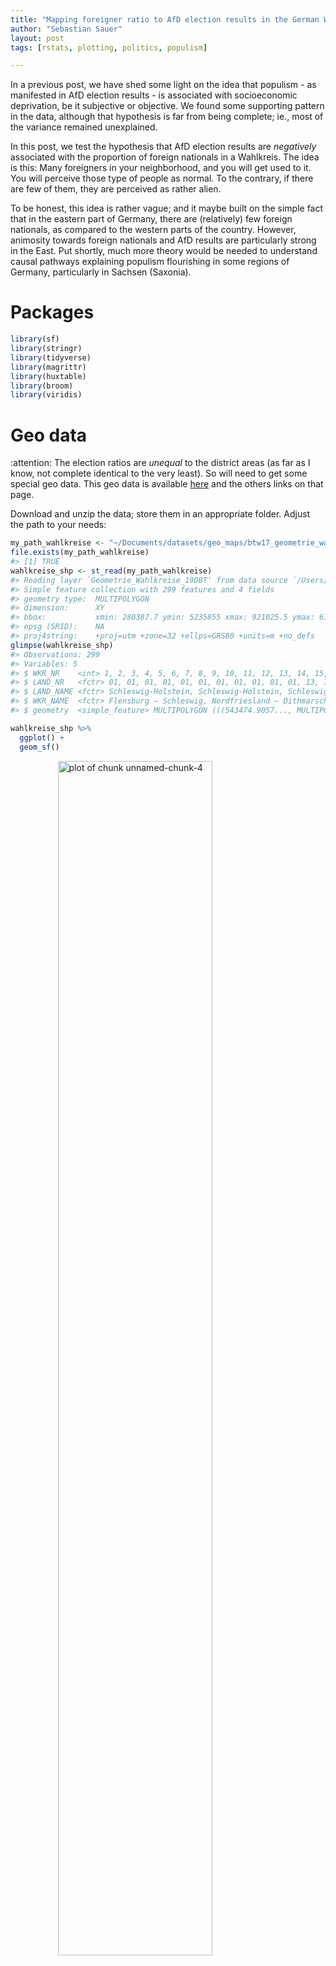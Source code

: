 ```yaml
---
title: "Mapping foreigner ratio to AfD election results in the German Wahlkreise"
author: "Sebastian Sauer"
layout: post
tags: [rstats, plotting, politics, populism]

---
```






In a previous post, we have shed some light on the idea that populism - as manifested in AfD election results - is associated with socioeconomic deprivation, be it subjective or objective. We found some supporting pattern in the data, although that hypothesis is far from being complete; ie., most of the variance remained unexplained.

In this post, we test the hypothesis that AfD election results are *negatively* associated with the proportion of foreign nationals in a Wahlkreis. The idea is this: Many foreigners in your neighborhood, and you will get used to it. You will perceive those type of people as normal. To the contrary, if there are few of them, they are perceived as rather alien.

To be honest, this idea is rather vague; and it maybe built on the simple fact that in the eastern part of Germany, there are (relatively) few foreign nationals, as compared to the western parts of the country. However, animosity towards foreign nationals and AfD results are particularly strong in the East. Put shortly, much more theory would be needed to understand causal pathways explaining populism flourishing in some regions of Germany, particularly in Sachsen (Saxonia).



# Packages



```r
library(sf)
library(stringr)
library(tidyverse)
library(magrittr)
library(huxtable)
library(broom)
library(viridis)
```


# Geo data



:attention: The election ratios are *unequal* to the district areas (as far as I know, not complete identical to the very least). So will need to get some special geo data. This geo data is available [here](https://www.bundeswahlleiter.de/dam/jcr/67e3e9b8-dbca-4bc9-8977-ac792665bbce/btw17_geometrie_wahlkreise_vg250_shp.zip) and the others links on that page.


Download and unzip the data; store them in an appropriate folder. Adjust the path to your needs:



```r
my_path_wahlkreise <- "~/Documents/datasets/geo_maps/btw17_geometrie_wahlkreise_shp/Geometrie_Wahlkreise_19DBT.shp"
file.exists(my_path_wahlkreise)
#> [1] TRUE
wahlkreise_shp <- st_read(my_path_wahlkreise)
#> Reading layer `Geometrie_Wahlkreise_19DBT' from data source `/Users/sebastiansauer/Documents/datasets/geo_maps/btw17_geometrie_wahlkreise_shp/Geometrie_Wahlkreise_19DBT.shp' using driver `ESRI Shapefile'
#> Simple feature collection with 299 features and 4 fields
#> geometry type:  MULTIPOLYGON
#> dimension:      XY
#> bbox:           xmin: 280387.7 ymin: 5235855 xmax: 921025.5 ymax: 6101444
#> epsg (SRID):    NA
#> proj4string:    +proj=utm +zone=32 +ellps=GRS80 +units=m +no_defs
glimpse(wahlkreise_shp)
#> Observations: 299
#> Variables: 5
#> $ WKR_NR    <int> 1, 2, 3, 4, 5, 6, 7, 8, 9, 10, 11, 12, 13, 14, 15, 1...
#> $ LAND_NR   <fctr> 01, 01, 01, 01, 01, 01, 01, 01, 01, 01, 01, 13, 13,...
#> $ LAND_NAME <fctr> Schleswig-Holstein, Schleswig-Holstein, Schleswig-H...
#> $ WKR_NAME  <fctr> Flensburg – Schleswig, Nordfriesland – Dithmarschen...
#> $ geometry  <simple_feature> MULTIPOLYGON (((543474.9057..., MULTIPOLY...
```


```r
wahlkreise_shp %>% 
  ggplot() +
  geom_sf()
```

<img src="figure/unnamed-chunk-4-1.png" title="plot of chunk unnamed-chunk-4" alt="plot of chunk unnamed-chunk-4" width="70%" style="display: block; margin: auto;" />

That was easy, right? The `sf` package fits nicely with the tidyverse. Hence not much to learn in that regard. I am not saying that geo data is simple, quite the contrary. But luckily the R functions fit in a well known schema.




# Foreign nationals ratios

These data can as well be fetched from the [same site as above](https://www.bundeswahlleiter.de/dam/jcr/f7566722-a528-4b18-bea3-ea419371e300/btw17_strukturdaten.csv), as mentioned above, we need to make sure that we have the statistics according to the election areas, not the administrative areas.





```r
foreign_file <- "~/Documents/datasets/Strukturdaten_De/btw17_Strukturdaten-utf8.csv"

file.exists(foreign_file)
#> [1] TRUE


foreign_raw <- read_delim(foreign_file, 
    ";", escape_double = FALSE, 
    locale = locale(decimal_mark = ",", 
        grouping_mark = "."), 
    trim_ws = TRUE, 
    skip = 8)  # skipt the first 8 rows

#glimpse(foreign_raw)
  
```

Jezz, we need to do some cleansing before we can work with this dataset.


```r
foreign_names <- names(foreign_raw)

foreign_df <- foreign_raw

names(foreign_df) <- paste0("V",1:ncol(foreign_df))
```

The important columns are:


```r
foreign_df <- foreign_df %>% 
  rename(state = V1,
         area_nr = V2,
         area_name = V3,
         for_prop = V8,
         pop_move = V11,
         pop_migr_background = V19,
         income = V26,
         unemp = V47)  # total, as to March 2017
```


# AfD election results

Again, we can access the data from the same source, the Bundeswahlleiter [here](https://www.bundeswahlleiter.de/dam/jcr/72f186bb-aa56-47d3-b24c-6a46f5de22d0/btw17_kerg.csv). I have prepared the column names of the data and the data structure, to render the file more accessible to machine parsing. Data points were not altered. You can access my version of the file [here](https://sebastiansauer.github.io/data/btw17_election_results.csv).



```r
elec_file <- "~/Documents/datasets/Strukturdaten_De/btw17_election_results.csv"
file.exists(elec_file)
#> [1] TRUE

elec_results <- read_csv(elec_file)
```

For each party, four values are reported:

1. primary vote, present election
2. primary vote, previous election
3. secondary vote, present election
4. secondary vote, previous election


The secondary vote refers to the party, that's what we are interested in (column 46). The primary vote refers to the candidate of that area; the primary vote may also be of similar interest, but that's a slightly different question, as it taps more into the approval of a person, rather to a party (of course there's a lot overlap between both in this situation).



```r
# names(elec_results)
afd_prop <- elec_results %>% 
  select(1, 2, 46, 18) %>% 
  rename(afd_votes = AfD3,
         area_nr = Nr,
         area_name = Gebiet,
         votes_total = Waehler_gueltige_Zweitstimmen_vorlauefig) %>% 
  mutate(afd_prop = afd_votes / votes_total) %>% 
  na.omit
```

In the previous step, we have selected the columns of interest, changed their name (shorter, English), and have computed the proportion of (valid) secondary votes in favor of the AfD.


# Match foreign national rated to AfD votes for each Wahlkreis


```r
wahlkreise_shp %>% 
  left_join(foreign_df, by = c("WKR_NR" = "area_nr")) %>% 
  left_join(afd_prop, by = "area_name") -> chloro_data
```


# Plot geo map with afd votes


```r
chloro_data %>% 
  ggplot() +
  geom_sf(aes(fill = afd_prop)) -> p1
p1
```

<img src="figure/unnamed-chunk-11-1.png" title="plot of chunk unnamed-chunk-11" alt="plot of chunk unnamed-chunk-11" width="70%" style="display: block; margin: auto;" />

We might want to play with the fill color, or clean up the map (remove axis etc.)




```r
p1 + scale_fill_distiller(palette = "Spectral") +
  theme_void()
```

<img src="figure/unnamed-chunk-12-1.png" title="plot of chunk unnamed-chunk-12" alt="plot of chunk unnamed-chunk-12" width="70%" style="display: block; margin: auto;" />



# Geo map (of election areas) with foreign national data 


```r
chloro_data %>% 
  ggplot() +
  geom_sf(aes(fill = for_prop)) +
  scale_fill_distiller(palette = "Spectral") +
  theme_void() -> p2
p2
```

<img src="figure/unnamed-chunk-13-1.png" title="plot of chunk unnamed-chunk-13" alt="plot of chunk unnamed-chunk-13" width="70%" style="display: block; margin: auto;" />

As can be seen from the previous figure, foreign nationals are relatively rare in the East, but tend to concentrate on the big cities such as Munich, Frankfurt, and the Ruhr area.



# "AfD to foreigner density"

In a similar vein, we could compute the ratio of AfD votes and foreigner quote. That would give us some measure of covariability. Let's see.


```r
chloro_data %>% 
  mutate(afd_for_dens = afd_prop / (for_prop/100)) -> chloro_data
  
chloro_data %>% 
  ggplot +
  geom_sf(aes(fill = afd_for_dens)) +
  theme_void() +
  scale_fill_viridis()
```

<img src="figure/unnamed-chunk-14-1.png" title="plot of chunk unnamed-chunk-14" alt="plot of chunk unnamed-chunk-14" width="70%" style="display: block; margin: auto;" />

Let's check that.


```r
chloro_data %>% 
  select(afd_for_dens, afd_prop, for_prop) %>% 
  as.data.frame %>% 
  slice(1:3)
#> # A tibble: 3 x 4
#>   afd_for_dens afd_prop for_prop          geometry
#>          <dbl>    <dbl>    <dbl>  <simple_feature>
#> 1         1.20   0.0684      5.7 <MULTIPOLYGON...>
#> 2         1.21   0.0653      5.4 <MULTIPOLYGON...>
#> 3         1.71   0.0854      5.0 <MULTIPOLYGON...>
```


The diagram shows that *in relation to foreigner rates*, the AfD votes are strongest in Saxonian Wahlkreise primarily. Second, the East is surprisingly strong more "AfD dense" compared to the West. Don't forget that this measure is an indication of co-occurrence, not of absolute AfD votes.

# Correlation of foreign national quote and AfD votes

A simple, straight-forward and well-known approach to devise association strength is Pearson's correlation coefficient. Oldie but Goldie. Let's depict it.


```r
chloro_data %>% 
  select(for_prop, afd_prop, area_name) %>% 
  ggplot +
  aes(x = for_prop, y = afd_prop) +
  geom_point() +
  geom_smooth()
```

<img src="figure/unnamed-chunk-16-1.png" title="plot of chunk unnamed-chunk-16" alt="plot of chunk unnamed-chunk-16" width="70%" style="display: block; margin: auto;" />


The pattern exhibited is quite striking: What we see might easily fit an exponential distribution: When foreigner rate begins to augment, the AfD success *shrinks* strongly, but this trend comes to an end as soon as some "saturation" process starts, maybe around some 8% of foreign national quote. It would surely be simplistic to speak of a "healthy proportion of around 8% foreigners", to fence populism. However, the available data shows a quite obvious pattern.

The correlation itself is 

```r
chloro_data %>% 
  select(for_prop, afd_prop, area_name) %>% 
  as.data.frame %T>% 
  summarise(cor_afd_foreigners = cor(afd_prop, for_prop)) %>% 
  do(tidy(cor.test(.$afd_prop, .$for_prop)))
#>   estimate statistic  p.value parameter conf.low conf.high
#> 1   -0.465     -9.05 1.98e-17       297   -0.549    -0.371
#>                                 method alternative
#> 1 Pearson's product-moment correlation   two.sided
```

That is, $r = -.46$, which is quite strong an effect.


---

EDIT: A comment by Ilya Kashnitsky (@ikashnitsky) suggested to separate 
the trends for eastern and Western German electoral districts.

Let's try that.

First, we create a binary variable coding East vs. West:


```r
unique(chloro_data$LAND_NAME)
#>  [1] Schleswig-Holstein     Mecklenburg-Vorpommern Hamburg               
#>  [4] Niedersachsen          Bremen                 Brandenburg           
#>  [7] Sachsen-Anhalt         Berlin                 Nordrhein-Westfalen   
#> [10] Sachsen                Hessen                 Thüringen             
#> [13] Rheinland-Pfalz        Bayern                 Baden-Württemberg     
#> [16] Saarland              
#> 16 Levels: Baden-Württemberg Bayern Berlin Brandenburg Bremen ... Thüringen
```

Being a German citizen, I know which is East; although I am unsure about Berlin.


```r

east <- c("Mecklenburg-Vorpommern", "Brandenburg", "Sachsen-Anhalt", "Sachsen", "Thüringen")

chloro_data %>%
  mutate(east = LAND_NAME %in% east) -> chloro_data


chloro_data %>% 
  select(east, LAND_NAME) %>% 
  count(LAND_NAME, east)
#> Simple feature collection with 16 features and 3 fields
#> geometry type:  GEOMETRY
#> dimension:      XY
#> bbox:           xmin: 280387.7 ymin: 5235855 xmax: 921025.5 ymax: 6101444
#> epsg (SRID):    NA
#> proj4string:    +proj=utm +zone=32 +ellps=GRS80 +units=m +no_defs
#> # A tibble: 16 x 4
#>                 LAND_NAME  east     n          geometry
#>                    <fctr> <lgl> <int>  <simple_feature>
#>  1      Baden-Württemberg FALSE    38 <MULTIPOLYGON...>
#>  2                 Bayern FALSE    46 <POLYGON ((61...>
#>  3                 Berlin FALSE    12 <POLYGON ((79...>
#>  4            Brandenburg  TRUE    10 <POLYGON ((89...>
#>  5                 Bremen FALSE     2 <MULTIPOLYGON...>
#>  6                Hamburg FALSE     6 <MULTIPOLYGON...>
#>  7                 Hessen FALSE    22 <POLYGON ((49...>
#>  8 Mecklenburg-Vorpommern  TRUE     6 <MULTIPOLYGON...>
#>  9          Niedersachsen FALSE    30 <MULTIPOLYGON...>
#> 10    Nordrhein-Westfalen FALSE    64 <MULTIPOLYGON...>
#> 11        Rheinland-Pfalz FALSE    15 <POLYGON ((45...>
#> 12               Saarland FALSE     4 <POLYGON ((36...>
#> 13                Sachsen  TRUE    16 <POLYGON ((75...>
#> 14         Sachsen-Anhalt  TRUE     9 <POLYGON ((72...>
#> 15     Schleswig-Holstein FALSE    11 <MULTIPOLYGON...>
#> 16              Thüringen  TRUE     8 <POLYGON ((68...>
```



And now let's plot again:


```r
chloro_data %>% 
  select(for_prop, afd_prop, area_name, east) %>% 
  ggplot +
  aes(x = for_prop, y = afd_prop) +
  geom_point() +
  geom_smooth(aes(color = east), method = "lm")
```

<img src="figure/unnamed-chunk-20-1.png" title="plot of chunk unnamed-chunk-20" alt="plot of chunk unnamed-chunk-20" width="70%" style="display: block; margin: auto;" />

Quite remarkably, we see that the association in the West is weak; 
in the East it is (comparatively) strong. Many foreigners, fewer AfD votes. 
So we might update our thinking saying that there appears to be different mindsets between 
East and West in this regard.

Of course, this is observational data only, so all this reasoning should be taken cum grano salis. 
There are surely more variables in the play, so we cannot be sure what true influential (causal) patterns look like.
Ilya suggested that some additional variable(s) with different distributions in East and West may explain the data (Simpson case).

BTW: Data are now available in my package `pradadata` on Github, and can be installed via


```r
devtools::install_github("sebastiansauer/pradadata")
```





---

# Regression residuals of predicting foreigner quote by afd_score

Let's predict the AfD vote score taking the unemployment as an predictor. Then let's plot the residuals to see how good the prediction is, ie., how close (or rather, far) the association of unemployment and AfD voting is.


```r

lm2 <- lm(afd_prop ~ for_prop, data = chloro_data)

glance(lm2)
#>   r.squared adj.r.squared  sigma statistic  p.value df logLik  AIC  BIC
#> 1     0.216         0.213 0.0484      81.8 1.98e-17  2    482 -958 -947
#>   deviance df.residual
#> 1    0.697         297
tidy(lm2)
#>          term estimate std.error statistic  p.value
#> 1 (Intercept)  0.17513   0.00596     29.40 5.90e-90
#> 2    for_prop -0.00471   0.00052     -9.05 1.98e-17


chloro_data %>% 
  mutate(afd_lm2 = lm(afd_prop ~ for_prop, data = .)$residuals) -> chloro_data
```

We have an $R^2$ of .21, quite a bit. Maybe the most important message: For each percentage point *more* foreigners, the AfD results decreases about a half percentage point.


And now plot the residuals:


```r
chloro_data %>% 
  select(afd_lm2) %>% 
  ggplot() +
  geom_sf(aes(fill = afd_lm2)) +
  scale_fill_gradient2() +
  theme_void()
```

<img src="figure/unnamed-chunk-23-1.png" title="plot of chunk unnamed-chunk-23" alt="plot of chunk unnamed-chunk-23" width="70%" style="display: block; margin: auto;" />


Interesting! This model shows a clear-cut picture: The eastern part is too "afd-ic" for its foreigner ratio; the North-West is less afd-ic than what would be expected by the foreigner rate. The rest (middle and south) parts over-and-above show the AfD levels that would be expected by their foreigner rate.


--- 

EDIT: Let's include `east` as a predictor to the linear model:


```r
lm3 <- lm(afd_prop ~ for_prop*east, data = chloro_data)

glance(lm3)
#>   r.squared adj.r.squared  sigma statistic  p.value df logLik   AIC   BIC
#> 1     0.672         0.669 0.0314       202 3.85e-71  4    612 -1215 -1196
#>   deviance df.residual
#> 1    0.291         295
tidy(lm3)
#>                term  estimate std.error statistic  p.value
#> 1       (Intercept)  0.112378   0.00495    22.692 1.17e-66
#> 2          for_prop -0.000371   0.00040    -0.928 3.54e-01
#> 3          eastTRUE  0.166620   0.01302    12.798 3.97e-30
#> 4 for_prop:eastTRUE -0.013637   0.00302    -4.521 8.93e-06
```

R squared increased dramatically, fostering the line of thought in the EDIT above. Now, we see that the *general* foreigner quote is not significiant anymore; we may infer that it plays no important role. But whether a wahlrkeis is East or not does play a strong role. For the East, the slope decreases quite a bit indicating some negative effect on foreigner quotes to AfD success.

Thanks Ilya Kashnitsky (@ikashnitsky)!


---


# Conclusion

The regression model provides a quite clear-cut picture. The story of the data may thus be summarized in easy words: The higher the foreigner ratio, the *lower* the AfD ratio. However, this is only *part* of the story. The foreigner explains a rather small fraction of AfD votes. Yet, given the multitude of potential influences on voting behavior, a correlation coefficient of -.46 is strikingly strong.


